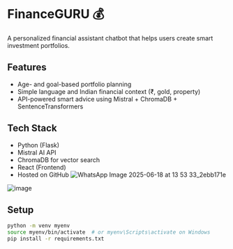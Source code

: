 # FinanceGURU 💰
A personalized financial assistant chatbot that helps users create smart investment portfolios.

## Features
- Age- and goal-based portfolio planning
- Simple language and Indian financial context (₹, gold, property)
- API-powered smart advice using Mistral + ChromaDB + SentenceTransformers

## Tech Stack
- Python (Flask)
- Mistral AI API
- ChromaDB for vector search
- React (Frontend)
- Hosted on GitHub
![WhatsApp Image 2025-06-18 at 13 53 33_2ebb171e](https://github.com/user-attachments/assets/6c54358b-514e-486a-ba20-bf74f351c7d1)


![image](https://github.com/user-attachments/assets/1100c35e-9fd0-4a75-84f9-7046dc4b2608)


## Setup
```bash
python -m venv myenv
source myenv/bin/activate  # or myenv\Scripts\activate on Windows
pip install -r requirements.txt

